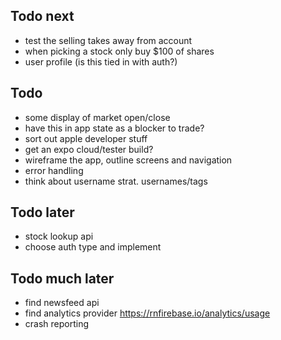 ## Todo next

- test the selling takes away from account
- when picking a stock only buy $100 of shares
- user profile (is this tied in with auth?)

## Todo

- some display of market open/close
- have this in app state as a blocker to trade?
- sort out apple developer stuff
- get an expo cloud/tester build?
- wireframe the app, outline screens and navigation
- error handling
- think about username strat. usernames/tags

## Todo later

- stock lookup api
- choose auth type and implement

## Todo much later

- find newsfeed api
- find analytics provider
  https://rnfirebase.io/analytics/usage
- crash reporting
